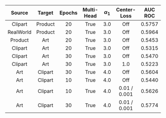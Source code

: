 
| **Source** | **Target** | **Epochs** | **Multi-Head** | $\alpha_1$ | **Center-Loss** | **AUC ROC** |
| :--------: | :--------: | :--------: | :------------: | :--------: | :-------------: | :---------: |
|  Clipart   |  Product   |     20     |      True      |    3.0     |       Off       |   0.5757    |
| RealWorld  |  Product   |     20     |      True      |    3.0     |       Off       |   0.5964    |
|  Product   |    Art     |     20     |      True      |    3.0     |       Off       |   0.5453    |
|  Clipart   |    Art     |     20     |      True      |    3.0     |       Off       |   0.5315    |
|  Clipart   |    Art     |     30     |      True      |    3.0     |       Off       |   0.5470    |
|  Clipart   |    Art     |     30     |      True      |    3.0     |       1.0       |   0.5223    |
|    Art     |  Clipart   |     30     |      True      |    4.0     |       Off       |   0.5604    |
|    Art     |  Clipart   |     10     |      True      |    4.0     |       Off       |   0.5440    |
|    Art     |  Clipart   |     10     |      True      |    4.0     |  0.01 / 0.001   |   0.5626    |
|    Art     |  Clipart   |     30     |      True      |    4.0     |  0.01 / 0.001   |   0.5774    |